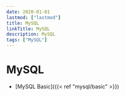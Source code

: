 ```yaml
---
date: 2020-01-01
lastmod: ["lastmod"]
title: MySQL
linkTitle: MySQL
description: MySQL
tags: ["MySQL"]
---
```


# MySQL

- [MySQL Basic]({{< ref "mysql/basic" >}})
